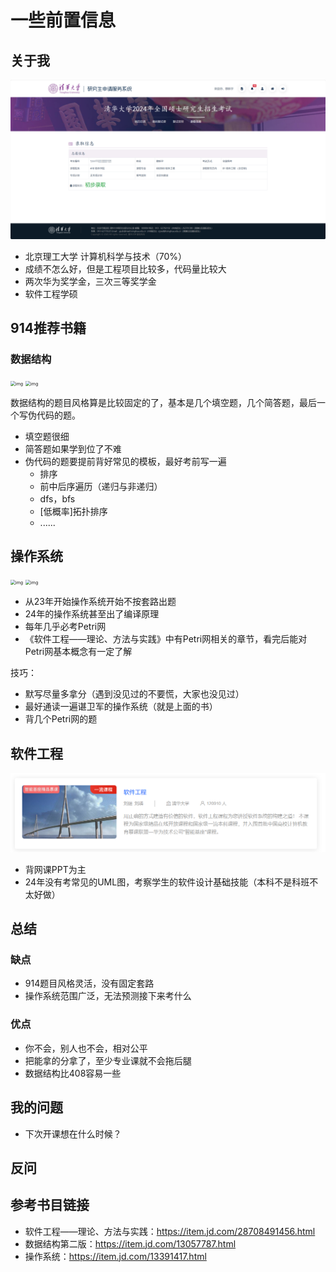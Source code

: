 # 一些前置信息

## 关于我

<img src="./imgs/录取结果.png" alt="录取结果"  />

- 北京理工大学 计算机科学与技术（70%）
- 成绩不怎么好，但是工程项目比较多，代码量比较大
- 两次华为奖学金，三次三等奖学金
- 软件工程学硕

## 914推荐书籍

### 数据结构

<img src="https://img14.360buyimg.com/n0/jfs/t1/206674/2/15655/222687/61ddaab3E34d75e78/c0d347038ff39139.jpg.avif" alt="img" style="zoom: 50%;" />

<img src="https://img14.360buyimg.com/n0/jfs/t14620/78/1105207880/87231/8f8dd370/5a45a274Nee6d02c2.jpg.avif" alt="img" style="zoom:50%;" />

数据结构的题目风格算是比较固定的了，基本是几个填空题，几个简答题，最后一个写伪代码的题。

- 填空题很细
- 简答题如果学到位了不难
- 伪代码的题要提前背好常见的模板，最好考前写一遍
  - 排序
  - 前中后序遍历（递归与非递归）
  - dfs，bfs
  - [低概率]拓扑排序
  - ......

## 操作系统

<img src="https://img14.360buyimg.com/n0/jfs/t1/138948/30/29511/64970/632c0a30E1de61dad/e2e7e64ccb8bb218.jpg.avif" alt="img" style="zoom:50%;" />

<img src="https://img14.360buyimg.com/n0/jfs/t21058/30/432975819/99800/a9c65d9/5b0e1436Ndb17e2b7.jpg.avif" alt="img" style="zoom:50%;" />


- 从23年开始操作系统开始不按套路出题
- 24年的操作系统甚至出了编译原理
- 每年几乎必考Petri网
- 《软件工程——理论、方法与实践》中有Petri网相关的章节，看完后能对Petri网基本概念有一定了解

技巧：

- 默写尽量多拿分（遇到没见过的不要慌，大家也没见过）
- 最好通读一遍谌卫军的操作系统（就是上面的书）
- 背几个Petri网的题

## 软件工程

![软件工程](./imgs/软件工程.png)

- 背网课PPT为主
- 24年没有考常见的UML图，考察学生的软件设计基础技能（本科不是科班不太好做）

## 总结

### 缺点

- 914题目风格灵活，没有固定套路
- 操作系统范围广泛，无法预测接下来考什么

### 优点

- 你不会，别人也不会，相对公平
- 把能拿的分拿了，至少专业课就不会拖后腿
- 数据结构比408容易一些

## 我的问题

- 下次开课想在什么时候？

## 反问

## 参考书目链接

- 软件工程——理论、方法与实践：https://item.jd.com/28708491456.html
- 数据结构第二版：https://item.jd.com/13057787.html
- 操作系统：https://item.jd.com/13391417.html